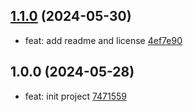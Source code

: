 ## [1.1.0](https://github.com/tomjs/vscode/compare/vscode-utils-v1.0.0...vscode-utils-v1.1.0) (2024-05-30)

- feat: add readme and license [4ef7e90](https://github.com/tomjs/vscode/commit/4ef7e90)

## 1.0.0 (2024-05-28)

- feat: init project [7471559](https://github.com/tomjs/vscode/commit/7471559)
